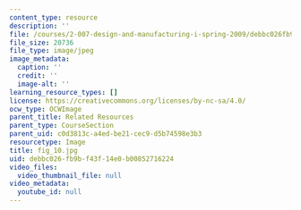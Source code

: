 ```yaml
---
content_type: resource
description: ''
file: /courses/2-007-design-and-manufacturing-i-spring-2009/debbc026fb9bf43f14e0b00852716224_fig_10.jpg
file_size: 20736
file_type: image/jpeg
image_metadata:
  caption: ''
  credit: ''
  image-alt: ''
learning_resource_types: []
license: https://creativecommons.org/licenses/by-nc-sa/4.0/
ocw_type: OCWImage
parent_title: Related Resources
parent_type: CourseSection
parent_uid: c0d3813c-a4ed-be21-cec9-d5b74598e3b3
resourcetype: Image
title: fig_10.jpg
uid: debbc026-fb9b-f43f-14e0-b00852716224
video_files:
  video_thumbnail_file: null
video_metadata:
  youtube_id: null
---
```

